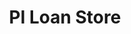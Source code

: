 ---
title: Pl Loan Store
slug: pl-loan-store
updated-on: '2024-05-30T13:44:31.749Z'
created-on: '2024-05-30T13:41:46.671Z'
published-on: '2024-05-30T13:54:32.469Z'
f_city-state-2:
- cms/city/aurora-il.md
- cms/city/joliet-il.md
- cms/city/chicago-il.md
- cms/city/gary-in.md
- cms/city/manitowoc-wi.md
f_locations:
- cms/payday-loan/pl-loan-store-24376.md
- cms/payday-loan/pl-loan-store-24377.md
- cms/payday-loan/pl-loan-store-24378.md
- cms/payday-loan/pl-loan-store-24379.md
- cms/payday-loan/pl-loan-store-24380.md
- cms/payday-loan/pl-loan-store-24381.md
- cms/payday-loan/pl-loan-store-24382.md
- cms/payday-loan/pl-loan-store-24383.md
- cms/payday-loan/pl-loan-store-24384.md
f_states:
- cms/state/illinois.md
- cms/state/indiana.md
- cms/state/wisconsin.md
layout: '[company].html'
tags: company
---